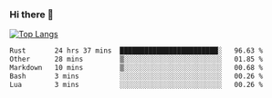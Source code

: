 ### Hi there 👋

<!--
**3Xpl0it3r/3Xpl0it3r** is a ✨ _special_ ✨ repository because its `README.md` (this file) appears on your GitHub profile.

Here are some ideas to get you started:

- 🔭 I’m currently working on ...
- 🌱 I’m currently learning ...
- 👯 I’m looking to collaborate on ...
- 🤔 I’m looking for help with ...
- 💬 Ask me about ...
- 📫 How to reach me: ...
- 😄 Pronouns: ...
- ⚡ Fun fact: ...
-->


[![Top Langs](https://github-readme-stats.vercel.app/api/top-langs/?username=3Xpl0it3r&layout=compact)](https://github.com/3Xpl0it3r/3Xpl0it3r)

<!--START_SECTION:waka-->

```txt
Rust       24 hrs 37 mins  ████████████████████████░   96.63 %
Other      28 mins         ▒░░░░░░░░░░░░░░░░░░░░░░░░   01.85 %
Markdown   10 mins         ▒░░░░░░░░░░░░░░░░░░░░░░░░   00.68 %
Bash       3 mins          ░░░░░░░░░░░░░░░░░░░░░░░░░   00.26 %
Lua        3 mins          ░░░░░░░░░░░░░░░░░░░░░░░░░   00.26 %
```

<!--END_SECTION:waka-->
